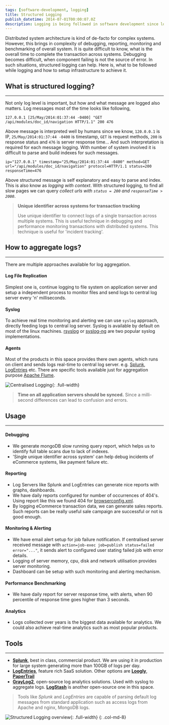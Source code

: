 ```yaml
---
tags: [software-development, logging]
title: Structured Logging
publish_datetime: 2014-07-01T00:00:07.0Z
description: Logging is being followed in software development since long. How structured logging technique can be used not just for debugging, but for reporting, monitoring and alerting, performance benchmarking and in analytics as well.
---
```


Distributed system architecture is kind of de-facto for complex systems. However, this brings in complexity of debugging, reporting, monitoring and benchmarking of overall system. It is quite difficult to know, what is the overall time to complete the transaction across systems. Debugging becomes difficult, when component failing is not the source of error. In such situations, structured logging can help. Here is, what to be followed while logging and how to setup infrastructure to achieve it.
 
## What is structured logging?
*******
Not only log level is important, but how and what message are logged also matters. Log messages most of the time looks like following, 
 
~~~
127.0.0.1 [25/May/2014:01:37:44 -0400] "GET /api/modules/doc_id/navigation HTTP/1.1" 200 476  
~~~ 

Above message is interpreted well by humans since we know, `120.0.0.1` is IP,  `25/May/2014:01:37:44 -0400` is timestamp, `GET` is request methods, `200` is response status and `476` is server response time... 
And such interpretation is required for each message logging. With number of system involved it is difficult to parse and build indexes for such messages. 
  
~~~
ip="127.0.0.1" timestamp="25/May/2014:01:37:44 -0400" method=GET url="/api/modules/doc_id/navigation" protocol=HTTP/1.1 status=200 responseTime=476
~~~ 
  
Above structured message is self explanatory and easy to parse and index. This is also know as _logging with context_. With structured logging, to find all slow pages we can query _collect urls with `status = 200` and `responseTime > 2000`_.


> **Unique identifier across systems for transaction tracking**
>
> Use unique identifier to connect logs of a single transaction across multiple systems. This is useful technique in debugging and performance monitoring transactions with distributed systems. This technique is useful for 'incident tracking'.

## How to aggregate logs?
*******
There are multiple approaches available for log aggregation. 

#### Log File Replication
Simplest one is, continue logging to file system on application server and setup a independent process to monitor files and send logs to central log server every 'n' milliseconds. 

#### Syslog
To achieve real time monitoring and alerting we can use `syslog` approach, directly feeding logs to central log server. Syslog is available by default on most of the linux machines. [rsyslog](http://www.rsyslog.com/) or [syslog-ng](http://www.balabit.com/network-security/syslog-ng/opensource-logging-system/) are two popular syslog implementations.
 
#### Agents
 Most of the products in this space provides there own agents, which runs on client and sends logs real-time to central log server. e.g. [Splunk](http://wiki.splunk.com/Community:Getting_data_into_Splunk), [LogEntries](https://logentries.com/doc/forwarders/) etc.  There are specific tools available just for aggregation purpose [Apache Flume](http://flume.apache.org/).    
 
![Centralised Logging](/assets/sunitblog/posts/images/structured-logging/centralised-logging.svg){: .full-width} 

> **Time on all application servers should be synced.** Since a milli-second differences can lead to confusion and errors.
 
## Usage
*******

#### Debugging
- We generate mongoDB slow running query report, which helps us to identify full table scans due to lack of indexes.  
- 'Single unique identifier across system' can help debug incidents of eCommerce systems, like payment failure etc.

#### Reporting
- Log Servers like Splunk and LogEntries can generate nice reports with graphs, dashboards.  
- We have daily reports configured for number of occurrences of 404's. Using report like this we found 404 for [browserconfig.xml](http://msdn.microsoft.com/en-us/library/ie/dn320426(v=vs.85).aspx).
- By logging eCommerce transaction data, we can generate sales reports. Such reports can be really useful sale campaign are successful or not is good enough.

#### Monitoring & Alerting
- We have email alert setup for job failure notification. If centralised server received message with `action=job-exec job=publish status=failed error="..."`, it sends alert to configured user stating failed job with error details.
- Logging of server memory, cpu, disk and network utilisation provides server monitoring.
- Dashboard can be setup with such monitoring and alerting mechanism.

#### Performance Benchmarking
- We have daily report for server response time, with alerts, when 90 percentile of response time goes higher than 3 seconds.
  
#### Analytics 
- Logs collected over years is the biggest data available for analytics. We could also achieve real-time analytics such as most popular products. 
 
## Tools
******* 
- **[Splunk](http://www.splunk.com/)**, best in class, commercial product. We are using it in production for large system generating more than 100GB of logs per day.
- **[LogEntries](https://logentries.com/)**, feature rich SaaS solution. Other options are **[Loogly](https://www.loggly.com/)**, **[PaperTrail](https://papertrailapp.com/)**
- **[GrayLog2](http://graylog2.org/)**, open-source log analytics solutions. Used with syslog to aggregate logs. **[LogStash](http://logstash.net/)** is another open-source one in this space.    

> Tools like _Splunk_ and _LogEntries_ are capable of parsing default log messages from standard application such as access logs from Apache and nginx, MongoDB logs.  

![Structured Logging overview](/assets/sunitblog/posts/images/structured-logging/structured-logging.svg){: .full-width}
{: .col-md-8}








